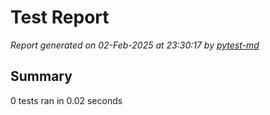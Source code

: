 # Test Report

*Report generated on 02-Feb-2025 at 23:30:17 by [pytest-md]*

[pytest-md]: https://github.com/hackebrot/pytest-md

## Summary

0 tests ran in 0.02 seconds
